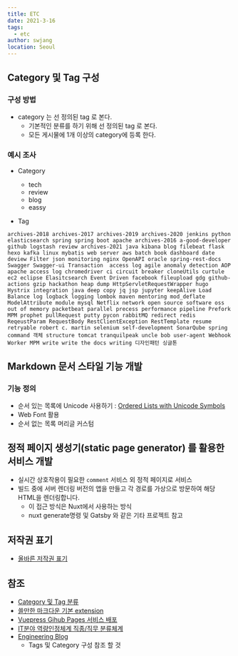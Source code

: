 ```yaml
---
title: ETC
date: 2021-3-16
tags: 
  - etc
author: swjang
location: Seoul  
---
```


## Category 및 Tag 구성

### 구성 방법
- category 는 선 정의된 tag 로 본다.
  + 기본적인 분류를 하기 위해 선 정의된 tag 로 본다.
  + 모든 게시물에 1개 이상의 category에 등록 한다.
  
### 예시 조사
- Category
  - tech
  - review
  - blog
  - eassy

- Tag 

```
archives-2018 archives-2017 archives-2019 archives-2020 jenkins python elasticsearch spring spring boot apache archives-2016 a-good-developer github logstash review archives-2021 java kibana blog filebeat flask hexo kafka linux mybatis web server aws batch book dashboard date deview Filter json monitoring nginx OpenAPI oracle spring-rest-docs Swagger Swagger-ui Transaction  access log agile anomaly detection AOP apache access log chromedriver ci circuit breaker cloneUtils curtule ec2 eclipse Elasitcsearch Event Driven facebook fileupload gdg github-actions gzip hackathon heap dump HttpServletRequestWrapper hugo Hystrix integration java deep copy jq jsp jupyter keepAlive Load Balance log logback logging lombok maven mentoring mod_deflate ModelAttribute module mysql Netflix network open source software oss out of memory packetbeat parallel precess performance pipeline Prefork MPM prophet pullRequest putty pycon rabbitMQ redirect redis ReqeustParam RequestBody RestClientException RestTemplate resume retryable robert c. martin selenium self-development SonarQube spring command 객체 structure tomcat tranquilpeak uncle bob user-agent Webhook Worker MPM write write the docs writing 디자인패턴 싱글톤 
```

## Markdown 문서 스타일 기능 개발

### 기능 정의
- 순서 있는 목록에 Unicode 사용하기 : [Ordered Lists with Unicode Symbols](https://css-tricks.com/ordered-lists-unicode-symbols/)  
- Web Font 활용
- 순서 없는 목록 머리글 커스텀

## 정적 페이지 생성기(static page generator) 를 활용한 서비스 개발
- 실시간 상호작용이 필요한 `comment` 서비스 외 정적 페이지로 서비스
- 빌드 중에 서버 렌더링 버전의 앱을 만들고 각 경로를 가상으로 방문하여 해당 HTML을 렌더링합니다. 
  + 이 접근 방식은 Nuxt에서 사용하는 방식 
  + nuxt generate명령 및 Gatsby 와 같은 기타 프로젝트 참고

## 저작권 표기
- [올바른 저작권 표기](https://m.blog.naver.com/anicheon/220405640519)

## 참조
- [Category 및 Tag 분류](https://taetaetae.github.io/tags/)
- [쓸만한 마크다운 기본 extension](https://limdongjin.github.io/vuejs/vuepress/#%EC%93%B8%EB%A7%8C%ED%95%9C-%EB%A7%88%ED%81%AC%EB%8B%A4%EC%9A%B4-%EA%B8%B0%EB%B3%B8-extension-1-custom-container)
- [Vuepress Gihub Pages 서비스 배포](https://happycloud-lee.tistory.com/148)
- [IT분야 역량인정체계 직종/직무 분류체계](https://swjob.sw.or.kr/business/timeline.do)
- [Engineering Blog](https://www.daleseo.com/docker-networks/)
  + Tags 및 Category 구성 참조 할 것
